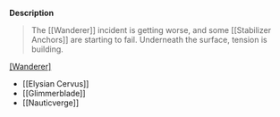 **Description**
> The [[Wanderer]] incident is getting worse, and some [[Stabilizer Anchors]] are starting to fail. Underneath the surface, tension is building.

[[Wanderer]](s)
* [[Elysian Cervus]]
* [[Glimmerblade]]
* [[Nauticverge]]